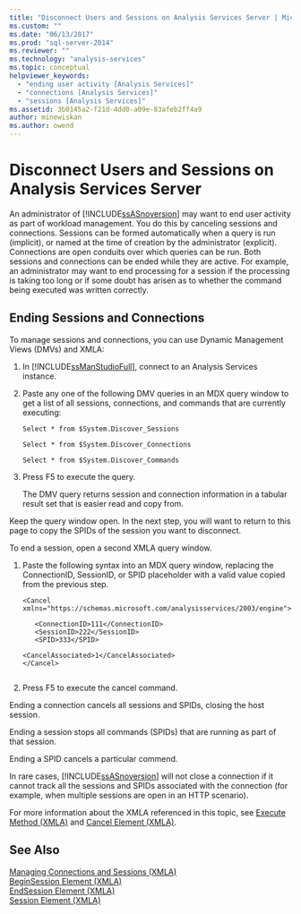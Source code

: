 ```yaml
---
title: "Disconnect Users and Sessions on Analysis Services Server | Microsoft Docs"
ms.custom: ""
ms.date: "06/13/2017"
ms.prod: "sql-server-2014"
ms.reviewer: ""
ms.technology: "analysis-services"
ms.topic: conceptual
helpviewer_keywords: 
  - "ending user activity [Analysis Services]"
  - "connections [Analysis Services]"
  - "sessions [Analysis Services]"
ms.assetid: 3b0145a2-f21d-4dd0-a09e-83afeb2ff4a9
author: minewiskan
ms.author: owend
---
```

# Disconnect Users and Sessions on Analysis Services Server
  An administrator of [!INCLUDE[ssASnoversion](../../includes/ssasnoversion-md.md)] may want to end user activity as part of workload management. You do this by canceling sessions and connections. Sessions can be formed automatically when a query is run (implicit), or named at the time of creation by the administrator (explicit). Connections are open conduits over which queries can be run. Both sessions and connections can be ended while they are active. For example, an administrator may want to end processing for a session if the processing is taking too long or if some doubt has arisen as to whether the command being executed was written correctly.  
  
## Ending Sessions and Connections  
 To manage sessions and connections, you can use Dynamic Management Views (DMVs) and XMLA:  
  
1.  In [!INCLUDE[ssManStudioFull](../../includes/ssmanstudiofull-md.md)], connect to an Analysis Services instance.  
  
2.  Paste any one of the following DMV queries in an MDX query window to get a list of all sessions, connections, and commands that are currently executing:  
  
     `Select * from $System.Discover_Sessions`  
  
     `Select * from $System.Discover_Connections`  
  
     `Select * from $System.Discover_Commands`  
  
3.  Press F5 to execute the query.  
  
     The DMV query returns session and connection information in a tabular result set that is easier read and copy from.  
  
 Keep the query window open. In the next step, you will want to return to this page to copy the SPIDs of the session you want to disconnect.  
  
 To end a session, open a second XMLA query window.  
  
1.  Paste the following syntax into an MDX query window, replacing the ConnectionID, SessionID, or SPID placeholder with a valid value copied from the previous step.  
  
    ```  
    <Cancel xmlns="https://schemas.microsoft.com/analysisservices/2003/engine">  
  
       <ConnectionID>111</ConnectionID>  
       <SessionID>222</SessionID>  
       <SPID>333</SPID>  
  
    <CancelAssociated>1</CancelAssociated>  
    </Cancel>  
  
    ```  
  
2.  Press F5 to execute the cancel command.  
  
 Ending a connection cancels all sessions and SPIDs, closing the host session.  
  
 Ending a session stops all commands (SPIDs) that are running as part of that session.  
  
 Ending a SPID cancels a particular commend.  
  
 In rare cases, [!INCLUDE[ssASnoversion](../../includes/ssasnoversion-md.md)] will not close a connection if it cannot track all the sessions and SPIDs associated with the connection (for example, when multiple sessions are open in an HTTP scenario).  
  
 For more information about the XMLA referenced in this topic, see [Execute Method &#40;XMLA&#41;](https://docs.microsoft.com/bi-reference/xmla/xml-elements-methods-execute) and [Cancel Element &#40;XMLA&#41;](https://docs.microsoft.com/bi-reference/xmla/xml-elements-commands/cancel-element-xmla).  
  
## See Also  
 [Managing Connections and Sessions &#40;XMLA&#41;](../multidimensional-models-scripting-language-assl-xmla/managing-connections-and-sessions-xmla.md)   
 [BeginSession Element &#40;XMLA&#41;](https://docs.microsoft.com/bi-reference/xmla/xml-elements-headers/beginsession-element-xmla)   
 [EndSession Element &#40;XMLA&#41;](https://docs.microsoft.com/bi-reference/xmla/xml-elements-headers/endsession-element-xmla)   
 [Session Element &#40;XMLA&#41;](https://docs.microsoft.com/bi-reference/xmla/xml-elements-headers/session-element-xmla)  
  
  
